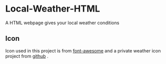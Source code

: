 # Local-Weather-HTML
A HTML webpage gives your local weather conditions
## Icon
Icon used in this project is from [font-awesome](http://fontawesome.io/icons/)  and a private weather icon project from [github](https://erikflowers.github.io/weather-icons/) .